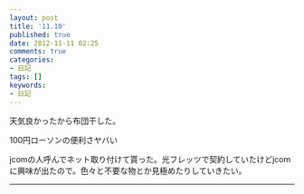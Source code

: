 ```yaml
---
layout: post
title: '11.10'
published: true
date: 2012-11-11 02:25
comments: true
categories:
- 日記
tags: []
keywords:
- 日記
---
```

天気良かったから布団干した。

100円ローソンの便利さヤバい

jcomの人呼んでネット取り付けて貰った。光フレッツで契約していたけどjcomに興味が出たので。色々と不要な物とか見極めたりしていきたい。

---


